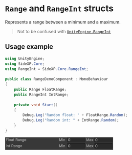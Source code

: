 # `Range` and `RangeInt` structs

Represents a range between a minimum and a maximum.

> Not to be confused with [`UnityEngine.RangeInt`](https://docs.unity3d.com/Documentation/ScriptReference/RangeInt.html)

## Usage example

```cs
using UnityEngine;
using SideXP.Core;
using RangeInt = SideXP.Core.RangeInt;

public class RangeDemoComponent : MonoBehaviour
{
    public Range FloatRange;
    public RangeInt IntRange;

    private void Start()
    {
        Debug.Log("Random float: " + FloatRange.Random);
        Debug.Log("Random int: " + IntRange.Random);
    }
}
```

![Range & RangeInt example](../../img/common_data_range.png)